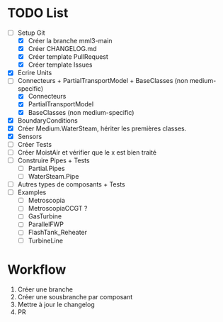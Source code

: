 # TODO List

- [ ] Setup Git
    - [x] Créer la branche mml3-main
    - [x] Créer CHANGELOG.md
    - [x] Créer template PullRequest
    - [x] Créer template Issues
- [x] Ecrire Units
- [ ] Connecteurs + PartialTransportModel + BaseClasses (non medium-specific)
    - [x] Connecteurs
    - [x] PartialTransportModel
    - [x] BaseClasses (non medium-specific)
- [x] BoundaryConditions
- [x] Créer Medium.WaterSteam, hériter les premières classes.
- [x] Sensors
- [ ] Créer Tests
- [ ] Créer MoistAir et vérifier que le x est bien traité
- [ ] Construire Pipes + Tests
    - [ ] Partial.Pipes
    - [ ] WaterSteam.Pipe
- [ ] Autres types de composants + Tests
- [ ] Examples
    - [ ] Metroscopia
    - [ ] MetroscopiaCCGT ?
    - [ ] GasTurbine
    - [ ] ParallelFWP
    - [ ] FlashTank_Reheater
    - [ ] TurbineLine

# Workflow

1. Créer une branche
2. Créer une sousbranche par composant
3. Mettre à jour le changelog
4. PR